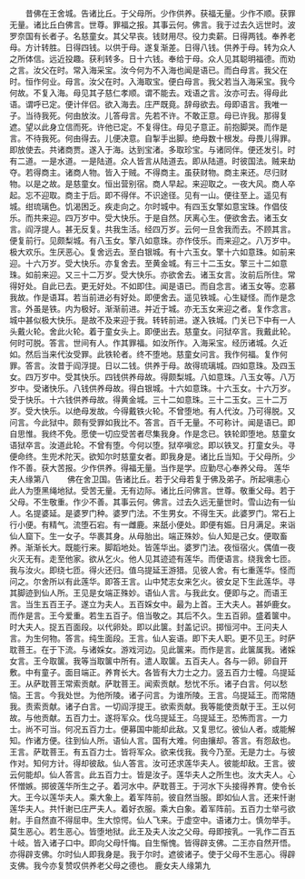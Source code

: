 <!-- { "loadSidebar": true } -->
　　昔佛在王舍城。告诸比丘。于父母所。少作供养。获福无量。少作不顺。获罪无量。诸比丘白佛言。世尊。罪福之报。其事云何。佛言。我于过去久远世时。波罗奈国有长者子。名慈童女。其父早丧。钱财用尽。役力卖薪。日得两钱。奉养老母。方计转胜。日得四钱。以供于母。遂复渐差。日得八钱。供养于母。转为众人之所体信。远近投趣。获利转多。日十六钱。奉给于母。众人见其聪明福德。而劝之言。汝父在时。常入海采宝。汝今何为不入海也闻是语已。而白母言。我父在时。恒作何业。母言。汝父在时。入海取宝。便白母言。我父若当入海采宝。我今何故。不复入海。母见其子慈仁孝顺。谓不能去。戏语之言。汝亦可去。得母此语。谓呼已定。便计伴侣。欲入海去。庄严既竟。辞母欲去。母即语言。我唯一子。当待我死。何由放汝。儿答母言。先若不许。不敢正意。母已许我。那得复遮。望以此身立信而死。许他已定。不复得住。母见子意正。前抱脚哭。而作是言。不待我死。何由得去。儿便决意。自掣手出脚。绝母数十根发。母畏儿得罪。即放使去。共诸商贾。遂入于海。达到宝渚。多取珍宝。与诸同伴。便还发引。时有二道。一是水道。一是陆道。众人皆言从陆道去。即从陆道。时彼国法。贼来劫夺。若得商主。诸商人物。皆入于贼。不得商主。虽获财物。商主来还。尽归财物。以是之故。是慈童女。恒出营别宿。商人早起。来迎取之。一夜大风。商人卒起。忘不迎取。商主于后。即不得伴。不识途径。见有一山。便往至上。遥见有城。绀琉璃色。饥渴困乏。疾走向之。尔时城中。有四玉女擎如意宝珠。作倡伎乐。而共来迎。四万岁中。受大快乐。于是自然。厌离心生。便欲舍去。诸玉女言。阎浮提人。甚无反复。共我生活。经四万岁。云何一旦舍我而去。不顾其言。便复前行。见颇梨城。有八玉女。擎八如意珠。亦作伎乐。而来迎之。八万岁中。极大欢乐。生厌恶心。复舍远去。至白银城。有十六玉女。擎十六如意珠。如前来迎。十六万岁。受大快乐。亦复舍去。至黄金城。有三十二玉女。擎三十二如意珠。如前来迎。又三十二万岁。受大快乐。亦欲舍去。诸玉女言。汝前后所住。常得好处。自此已去。更无好处。不如即住。闻是语已。而自念言。诸玉女等。恋慕我故。作是语耳。若当前进必有好处。即便舍去。遥见铁城。心生疑怪。而作是念言。外虽是铁。内为极好。渐渐前进。并近于城。亦无玉女来迎之者。复作念言。城中甚似极大快乐。是故不及来迎于我。转转前进。遂入铁城。门关已下中有一人头戴火轮。舍此火轮。着于童女头上。即便出去。慈童女。问狱卒言。我戴此轮。何时可脱。答言。世间有人。作其罪福。如汝所作。入海采宝。经历诸城。久近如。然后当来代汝受罪。此铁轮者。终不堕地。慈童女问言。我作何福。复作何罪。答言。汝昔于阎浮提。日以二钱。供养于母。故得琉璃城。四如意珠。及四玉女。四万岁中。受其快乐。四钱供养母故。得颇梨城。八如意珠。八玉女等。八万岁中。受诸快乐。八钱供养母故。得白银城。十六如意珠。十六玉女。十六万岁。受于快乐。十六钱供养母故。得黄金城。三十二如意珠。三十二玉女。三十二万岁。受大快乐。以绝母发故。今得戴铁火轮。不曾堕地。有人代汝。乃可得脱。又问言。今此狱中。颇有受罪如我比不。答言。百千无量。不可称计。闻是语已。即自思惟。我终不免。愿使一切应受苦者尽集我身。作是念已。铁轮即堕地。慈童女语狱卒言。汝道此轮。不曾有堕。今何以堕。狱卒嗔忿。即以铁叉。打童女头。寻便命终。生兜术陀天。欲知尔时慈童女者。即我身是。诸比丘当知。于父母所。少作不善。获大苦报。少作供养。得福无量。当作是学。应勤尽心奉养父母。
莲华夫人缘第八
　　佛在舍卫国。告诸比丘。若于父母若复于佛及弟子。所起嗔恚心此人为堕黑绳地狱。受苦无量。无有边际。诸比丘问佛言。世尊。敬重父母。若于父母。不生敬重。作少不善。其事云何。佛言。过去久远无量世时。雪山边有一仙人。名提婆延。是婆罗门种。婆罗门法。不生男女。不得生天。此婆罗门。常石上行小便。有精气。流堕石宕。有一雌鹿。来舐小便处。即便有娠。日月满足。来诣仙人窟下。生一女子。华裹其身。从母胎出。端正殊妙。仙人知是己女。便取畜养。渐渐长大。既能行来。脚蹈地处。皆莲华出。婆罗门法。夜恒宿火。偶值一夜火灭无有。走至他家。欲从乞火。他人见其迹迹有莲华。而便语言。绕我舍七匝。我与汝火。即绕七匝。得火还归。值乌提延王游猎。见彼人舍。有七重莲华。怪而问之。尔舍所以有此莲华。即答王言。山中梵志女来乞火。彼女足下生此莲华。寻其脚迹到仙人所。王见是女端正殊妙。语仙人言。与我此女。便即与之。而语王言。当生五百王子。遂立为夫人。五百婇女中。最为上首。王大夫人。甚妒鹿女。而作是言。王今爱重。若生五百子。倍当敬之。其后不久。生五百卵。盛着箧中。时大夫人。捉五百面段。以代卵处。即以此箧。封盖记识。掷恒河中。王问夫人言。为生何物。答言。纯生面段。王言。仙人妄语。即下夫人职。更不见王。时萨耽菩王。在于下流。与诸婇女。游戏河边。见此箧来。而作是言。此箧属我。诸婇女言。王今取箧。我等当取箧中所有。遣人取箧。五百夫人。各与一卵。卵自开敷。中有童子。面目端正。养育长大。各皆有大力士之力。竖五百力士幢。乌提延王。从萨耽菩王常索贡献。萨耽菩王。闻索贡献。愁忧不乐。诸子白言。何以愁恼。王言。今我处世。为他所陵。诸子问言。为谁所陵。王言。乌提延王。而常随我。责索贡献。诸子白言。一切阎浮提王。欲索贡献。我等能使贡献于王。王以何故。与他贡献。五百力士。遂将军众。伐乌提延王。乌提延王。恐怖而言。一力士。尚不可当。何况五百力士。便募国中能却此敌。又复思忆。彼仙人者。或能解知。作诸方便。往到仙人所。语仙人言。国有大难。何由攘却。答言。有怨敌也。王言。萨耽菩王。有五百力士。皆将军众。欲来伐我。我今乃至。无是力士。与彼作对。知何方计。得却彼敌。仙人答言。汝可还求莲华夫人。彼能却敌。王言。彼云何能却。仙人答言。此五百力士。皆是汝子。莲华夫人之所生也。汝大夫人。心怀憎嫉。掷彼莲华所生之子。着河水中。萨耽菩王。于河水下头接得养育。使令长大。王今以莲华夫人。乘大象上。着军阵前。彼自然当服。即如仙人言。还来忏谢莲华夫人。共忏谢已庄严夫人。着好衣服。乘大白象。着军阵前。五百力士举弓欲射。手自然直不得屈申。生大惊愕。仙人飞来。于虚空中。语诸力士。慎勿举手。莫生恶心。若生恶心。皆堕地狱。此王及夫人汝之父母。母即按乳。一乳作二百五十岐。皆入诸子口中。即向父母忏悔。自生惭愧。皆得辟支佛。二王亦自然开悟。亦得辟支佛。尔时仙人即我身是。我于尔时。遮彼诸子。使于父母不生恶心。得辟支佛。我今亦复赞叹供养老父母之德也。
鹿女夫人缘第九
